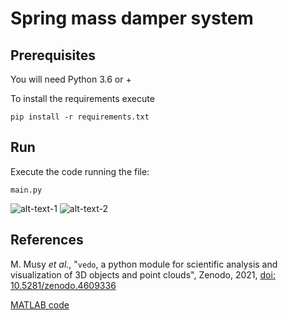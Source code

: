 # Spring mass damper system

## Prerequisites

You will need Python 3.6 or +

To install the requirements execute

	pip install -r requirements.txt

## Run

Execute the code running the file:

    main.py

![alt-text-1](https://github.com/Anarocha25/mass-spring-damper---1-DOF/blob/main/2block.gif) ![alt-text-2](https://github.com/Anarocha25/mass-spring-damper---1-DOF/blob/main/block.gif)


## References

M. Musy  <em>et al.</em>,
"<code>vedo</code>, a python module for scientific analysis and visualization of 3D objects and point clouds",
Zenodo, 2021, <a href="https://doi.org/10.5281/zenodo.4609336">doi: 10.5281/zenodo.4609336</a>

[MATLAB code](https://www.mathworks.com/matlabcentral/fileexchange/95288-mass-spring-damper-1-dof?s_tid=srchtitle)
